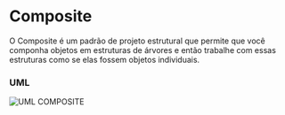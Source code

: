 # Composite
  O Composite é um padrão de projeto estrutural que permite que você componha objetos em estruturas de árvores e então trabalhe com essas estruturas como se elas fossem objetos individuais.



### UML
![UML COMPOSITE](https://github.com/guilherme4garcia/bertoti/blob/main/ESIII/pattern-structure-assets/Composite.png?raw=true)
